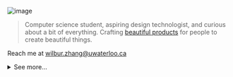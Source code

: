 ![image](https://user-images.githubusercontent.com/58961173/221447481-228453f0-43e5-480d-8402-163899273de8.png)

> Computer science student, aspiring design technologist, and curious about a bit of everything. Crafting [beautiful products](https://wilburzhang.com/) for people to create beautiful things. 

Reach me at wilbur.zhang@uwaterloo.ca

<details>
<summary>See more...</summary>
<p align="center">&nbsp;<img align="center" src="https://github-readme-stats.vercel.app/api?username=arcslogger&show_icons=true&theme=rose_pine&locale=en" alt="arcslogger" /></p>
</details>





